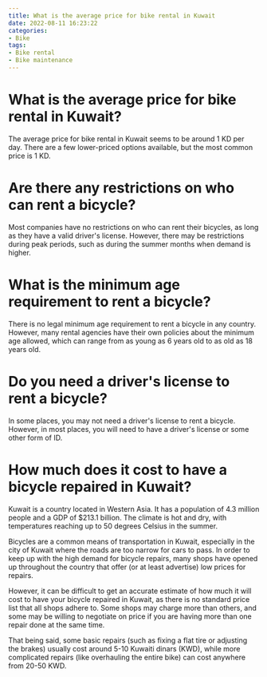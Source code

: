 ```yaml
---
title: What is the average price for bike rental in Kuwait
date: 2022-08-11 16:23:22
categories:
- Bike
tags:
- Bike rental
- Bike maintenance
---
```



#  What is the average price for bike rental in Kuwait?

The average price for bike rental in Kuwait seems to be around 1 KD per day. There are a few lower-priced options available, but the most common price is 1 KD.

#  Are there any restrictions on who can rent a bicycle?

Most companies have no restrictions on who can rent their bicycles, as long as they have a valid driver's license. However, there may be restrictions during peak periods, such as during the summer months when demand is higher.

#  What is the minimum age requirement to rent a bicycle?

There is no legal minimum age requirement to rent a bicycle in any country. However, many rental agencies have their own policies about the minimum age allowed, which can range from as young as 6 years old to as old as 18 years old.

#  Do you need a driver's license to rent a bicycle?

In some places, you may not need a driver's license to rent a bicycle. However, in most places, you will need to have a driver's license or some other form of ID.

#  How much does it cost to have a bicycle repaired in Kuwait?

Kuwait is a country located in Western Asia. It has a population of 4.3 million people and a GDP of $213.1 billion. The climate is hot and dry, with temperatures reaching up to 50 degrees Celsius in the summer.

Bicycles are a common means of transportation in Kuwait, especially in the city of Kuwait where the roads are too narrow for cars to pass. In order to keep up with the high demand for bicycle repairs, many shops have opened up throughout the country that offer (or at least advertise) low prices for repairs.

However, it can be difficult to get an accurate estimate of how much it will cost to have your bicycle repaired in Kuwait, as there is no standard price list that all shops adhere to. Some shops may charge more than others, and some may be willing to negotiate on price if you are having more than one repair done at the same time.

That being said, some basic repairs (such as fixing a flat tire or adjusting the brakes) usually cost around 5-10 Kuwaiti dinars (KWD), while more complicated repairs (like overhauling the entire bike) can cost anywhere from 20-50 KWD.